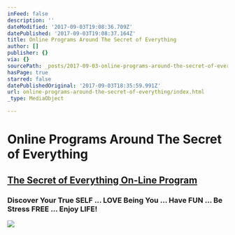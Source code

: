 ```yaml
---
inFeed: false
description: ''
dateModified: '2017-09-03T19:08:36.709Z'
datePublished: '2017-09-03T19:08:37.164Z'
title: Online Programs Around The Secret of Everything
author: []
publisher: {}
via: {}
sourcePath: _posts/2017-09-03-online-programs-around-the-secret-of-everything.md
hasPage: true
starred: false
datePublishedOriginal: '2017-09-03T18:35:59.991Z'
url: online-programs-around-the-secret-of-everything/index.html
_type: MediaObject

---
```

# Online Programs Around The Secret of Everything

## [The Secret of Everything On-Line Program][0]

### Discover Your True SELF ... LOVE Being You ... Have FUN ... Be Stress FREE ... Enjoy LIFE!
![](https://the-grid-user-content.s3-us-west-2.amazonaws.com/6e839036-30e8-4544-8ccc-bafdb7b2b23e.jpg)

[0]: https://www.drannecurtis.cool/